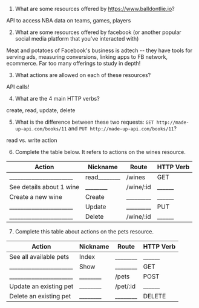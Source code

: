 1) What are some resources offered by https://www.balldontlie.io?

API to access NBA data on teams, games, players

2) What are some resources offered by facebook (or another popular social media platform that you've interacted with)

Meat and potatoes of Facebook's business is adtech -- they have tools for serving ads, measuring conversions, linking apps to FB network, ecommerce. Far too many offerings to study in depth!

3) What actions are allowed on each of these resources?

API calls!

4) What are the 4 main HTTP verbs?

create, read, update, delete

5) What is the difference between these two requests: `GET http://made-up-api.com/books/11` and `PUT http://made-up-api.com/books/11`?

read vs. write action

6) Complete the table below. It refers to actions on the wines resource.

| Action                   | Nickname | Route       | HTTP Verb |
|--------------------------|----------|-------------|-----------|
| _______________________  | read________ | /wines      | GET       |
| See details about 1 wine | ________ | /wine/:id   | ______    |
| Create a new wine        | Create   | _________   | ______    |
| _______________________  | Update   | _________   | PUT       |
| _______________________  | Delete   | /wine/:id   | ______    |


7) Complete this table about actions on the pets resource.

| Action                  | Nickname | Route     | HTTP Verb |
|-------------------------|----------|-----------|-----------|
| See all available pets  | Index    | ________  | ______    |
| _______________________ | Show     | ________  | GET       |
| _______________________ | ________ | /pets     | POST      |
| Update an existing pet  | ________ | /pet/:id  | ______    |
| Delete an existing pet  | ________ | ________  | DELETE    |
